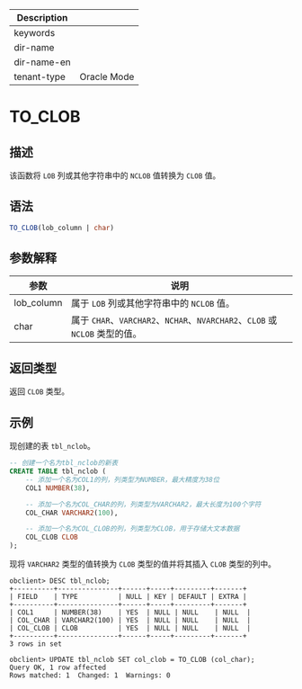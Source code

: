 | Description   |                 |
|---------------|-----------------|
| keywords      |                 |
| dir-name      |                 |
| dir-name-en   |                 |
| tenant-type   | Oracle Mode     |

# TO_CLOB

## 描述

该函数将 `LOB` 列或其他字符串中的 `NCLOB` 值转换为 `CLOB` 值。

## 语法

```sql
TO_CLOB(lob_column | char)
```

## 参数解释

|     参数     |                               说明                                |
|------------|-----------------------------------------------------------------|
| lob_column | 属于 `LOB` 列或其他字符串中的 `NCLOB` 值。                                   |
| char       | 属于 `CHAR`、`VARCHAR2`、`NCHAR`、`NVARCHAR2`、`CLOB` 或 `NCLOB` 类型的值。 |

## 返回类型

返回 `CLOB` 类型。

## 示例

现创建的表 `tbl_nclob`。

```sql
-- 创建一个名为tbl_nclob的新表
CREATE TABLE tbl_nclob (
    -- 添加一个名为COL1的列，列类型为NUMBER，最大精度为38位
    COL1 NUMBER(38),

    -- 添加一个名为COL_CHAR的列，列类型为VARCHAR2，最大长度为100个字符
    COL_CHAR VARCHAR2(100),

    -- 添加一个名为COL_CLOB的列，列类型为CLOB，用于存储大文本数据
    COL_CLOB CLOB
);
```


现将 `VARCHAR2` 类型的值转换为 `CLOB` 类型的值并将其插入 `CLOB` 类型的列中。

```shell
obclient> DESC tbl_nclob;
+----------+---------------+------+-----+---------+-------+
| FIELD    | TYPE          | NULL | KEY | DEFAULT | EXTRA |
+----------+---------------+------+-----+---------+-------+
| COL1     | NUMBER(38)    | YES  | NULL | NULL    | NULL  |
| COL_CHAR | VARCHAR2(100) | YES  | NULL | NULL    | NULL  |
| COL_CLOB | CLOB          | YES  | NULL | NULL    | NULL  |
+----------+---------------+------+-----+---------+-------+
3 rows in set

obclient> UPDATE tbl_nclob SET col_clob = TO_CLOB (col_char);
Query OK, 1 row affected
Rows matched: 1  Changed: 1  Warnings: 0
```
